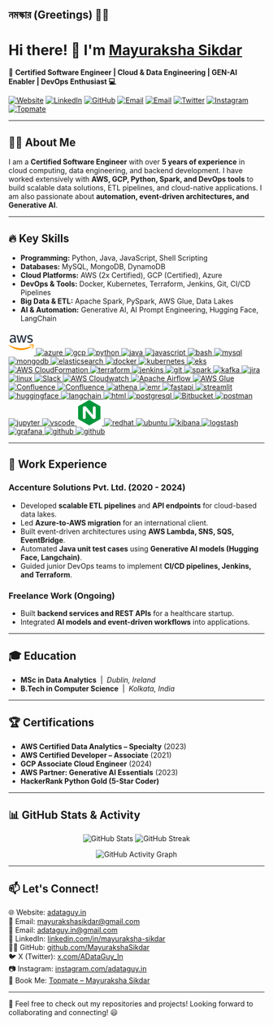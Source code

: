 ## নমস্কার (Greetings) 🙏🏼

# Hi there! 👋 I'm [Mayuraksha Sikdar](https://adataguy.in)

🚀 **Certified Software Engineer | Cloud & Data Engineering | GEN-AI Enabler | DevOps Enthusiast 💻**

[![Website](https://img.shields.io/badge/Website-adataguy.in-orange?logo=google-chrome)](https://adataguy.in)
[![LinkedIn](https://img.shields.io/badge/LinkedIn-Profile-blue?logo=linkedin)](https://www.linkedin.com/in/mayuraksha-sikdar/)
[![GitHub](https://img.shields.io/badge/GitHub-Profile-black?logo=github)](https://github.com/MayurakshaSikdar)
[![Email](https://img.shields.io/badge/Email-Contact-red?logo=gmail)](mailto:mayurakshasikdar@gmail.com)
[![Email](https://img.shields.io/badge/Email-Contact-red?logo=gmail)](mailto:adataguy.in@gmail.com)
[![Twitter](https://img.shields.io/badge/X-Profile-black?logo=x)](https://x.com/ADataGuy_In)
[![Instagram](https://img.shields.io/badge/Instagram-Profile-pink?logo=instagram)](https://www.instagram.com/adataguy.in/)
[![Topmate](https://img.shields.io/badge/Topmate-Book%20a%20Session-green?logo=google-meet)](https://www.topmate.io/mayuraksha_sikdar/)

---

## 👨‍💻 About Me
I am a **Certified Software Engineer** with over **5 years of experience** in cloud computing, data engineering, and backend development. I have worked extensively with **AWS, GCP, Python, Spark, and DevOps tools** to build scalable data solutions, ETL pipelines, and cloud-native applications. I am also passionate about **automation, event-driven architectures, and Generative AI**.

---

## 🔥 Key Skills
- **Programming:** Python, Java, JavaScript, Shell Scripting  
- **Databases:** MySQL, MongoDB, DynamoDB  
- **Cloud Platforms:** AWS (2x Certified), GCP (Certified), Azure  
- **DevOps & Tools:** Docker, Kubernetes, Terraform, Jenkins, Git, CI/CD Pipelines  
- **Big Data & ETL:** Apache Spark, PySpark, AWS Glue, Data Lakes  
- **AI & Automation:** Generative AI, AI Prompt Engineering, Hugging Face, LangChain

<p>
<a href="https://aws.amazon.com" target="_blank" rel="noreferrer"> <img src="https://raw.githubusercontent.com/devicons/devicon/master/icons/amazonwebservices/amazonwebservices-original-wordmark.svg" alt="aws" width="50" height="50"/> </a>
<a href="https://azure.microsoft.com/en-in/" target="_blank" rel="noreferrer"> <img src="https://www.vectorlogo.zone/logos/microsoft_azure/microsoft_azure-icon.svg" alt="azure" width="50" height="50"/> </a> 
<a href="https://cloud.google.com/" target="_blank"> <img src="https://www.vectorlogo.zone/logos/google_cloud/google_cloud-icon.svg" alt="gcp" width="50" height="50"/> </a>  
<a href="https://www.python.org" target="_blank"> <img src="https://www.vectorlogo.zone/logos/python/python-icon.svg" alt="python" width="50" height="50"/> </a>
<a href="https://www.java.com" target="_blank"> <img src="https://www.vectorlogo.zone/logos/java/java-icon.svg" alt="java" width="50" height="50"/> </a>
<a href="https://developer.mozilla.org/en-US/docs/Web/JavaScript" target="_blank"> <img src="https://www.vectorlogo.zone/logos/javascript/javascript-icon.svg" alt="javascript" width="50" height="50"/> </a>
<a href="https://www.gnu.org/software/bash/" target="_blank"> <img src="https://www.vectorlogo.zone/logos/gnu_bash/gnu_bash-icon.svg" alt="bash" width="50" height="50"/> </a>
<a href="https://www.mysql.com/" target="_blank"> <img src="https://www.vectorlogo.zone/logos/mysql/mysql-icon.svg" alt="mysql" width="50" height="50"/> </a>
<a href="https://www.mongodb.com/" target="_blank"> <img src="https://www.vectorlogo.zone/logos/mongodb/mongodb-icon.svg" alt="mongodb" width="50" height="50"/> </a>
<a href="https://www.elastic.co/" target="_blank"> <img src="https://www.vectorlogo.zone/logos/elastic/elastic-icon.svg" alt="elasticsearch" width="50" height="50"/> </a>
<a href="https://www.docker.com/" target="_blank"> <img src="https://www.vectorlogo.zone/logos/docker/docker-icon.svg" alt="docker" width="50" height="50"/> </a>
<a href="https://kubernetes.io/" target="_blank"> <img src="https://www.vectorlogo.zone/logos/kubernetes/kubernetes-icon.svg" alt="kubernetes" width="50" height="50"/> </a>
<a href="https://aws.amazon.com/eks/" target="_blank"> <img src="https://www.vectorlogo.zone/logos/amazon_eks/amazon_eks-icon.svg" alt="eks" width="50" height="50"/> </a>
<a href="https://docs.aws.amazon.com/cloudformation/" target="_blank"> <img src="https://www.vectorlogo.zone/logos/amazon_cloudformation/amazon_cloudformation-icon.svg" alt="AWS CloudFormation" width="50" height="50"/> </a>
<a href="https://www.terraform.io/" target="_blank"> <img src="https://www.vectorlogo.zone/logos/terraformio/terraformio-icon.svg" alt="terraform" width="50" height="50"/> </a>
<a href="https://www.jenkins.io/" target="_blank"> <img src="https://www.vectorlogo.zone/logos/jenkins/jenkins-icon.svg" alt="jenkins" width="50" height="50"/> </a>
<a href="https://git-scm.com/" target="_blank"> <img src="https://www.vectorlogo.zone/logos/git-scm/git-scm-icon.svg" alt="git" width="50" height="50"/> </a>
<a href="https://spark.apache.org/" target="_blank"> <img src="https://www.vectorlogo.zone/logos/apache_spark/apache_spark-icon.svg" alt="spark" width="50" height="50"/> </a>
<a href="https://kafka.apache.org/" target="_blank"> <img src="https://www.vectorlogo.zone/logos/apache_kafka/apache_kafka-icon.svg" alt="kafka" width="50" height="50"/> </a>
<a href="https://www.atlassian.com/software/jira" target="_blank"> <img src="https://www.vectorlogo.zone/logos/atlassian_jira/atlassian_jira-icon.svg" alt="jira" width="50" height="50"/> </a>
<a href="https://www.linux.org/" target="_blank"> <img src="https://www.vectorlogo.zone/logos/linux/linux-icon.svg" alt="linux" width="50" height="50"/> </a>
<a href="https://slack.com/" target="_blank"> <img src="https://www.vectorlogo.zone/logos/slack/slack-icon.svg" alt="Slack" width="50" height="50"/> </a>
<a href="https://aws.amazon.com/cloudwatch/" target="_blank"> <img src="https://www.vectorlogo.zone/logos/amazon_cloudwatch/amazon_cloudwatch-icon.svg" alt="AWS Cloudwatch" width="50" height="50"/> </a>
<a href="https://airflow.apache.org/" target="_blank"> <img src="https://icon.icepanel.io/Technology/svg/Apache-Airflow.svg" alt="Apache Airflow" width="50" height="50"/> </a>
<a href="https://aws.amazon.com/glue/" target="_blank"> <img src="https://icon.icepanel.io/AWS/svg/Analytics/Glue.svg" alt="AWS Glue" width="50" height="50"/> </a>
<a href="https://www.atlassian.com/software/confluence" target="_blank"> <img src="https://icon.icepanel.io/Technology/svg/Confluence.svg" alt="Confluence" width="50" height="50"/> </a>
<a href="https://aws.amazon.com/redshift/" target="_blank"> <img src="https://icon.icepanel.io/AWS/svg/Analytics/Redshift.svg" alt="Confluence" width="50" height="50"/> </a>
<a href="https://aws.amazon.com/athena/" target="_blank"> <img src="https://icon.icepanel.io/AWS/svg/Analytics/Athena.svg" alt="athena" width="50" height="50"/> </a>
<a href="https://aws.amazon.com/emr/" target="_blank"> <img src="https://icon.icepanel.io/AWS/svg/Analytics/EMR.svg" alt="emr" width="50" height="50"/> </a>
<a href="https://fastapi.tiangolo.com/" target="_blank"> <img src="https://icon.icepanel.io/Technology/svg/FastAPI.svg" alt="fastapi" width="50" height="50"/> </a>
<a href="https://streamlit.io/" target="_blank"> <img src="https://icon.icepanel.io/Technology/svg/Streamlit.svg" alt="streamlit" width="50" height="50"/> </a>
<a href="https://huggingface.co/" target="_blank"> <img src="https://registry.npmmirror.com/@lobehub/icons-static-png/latest/files/dark/huggingface-color.png" alt="huggingface" width="50" height="50"/> </a>
<a href="https://www.langchain.com/" target="_blank"> <img src="https://cdn.brandfetch.io/idzf7Sjo28/theme/dark/logo.svg?c=1dxbfHSJFAPEGdCLU4o5B" alt="langchain" width="50" height="50"/> </a>
<a href="https://www.w3.org/TR/html/" target="_blank"> <img src="https://www.vectorlogo.zone/logos/w3_html5/w3_html5-ar21.svg" alt="html" width="50" height="50"/> </a>
<a href="http://www.postgresql.org/" target="_blank"> <img src="https://www.vectorlogo.zone/logos/postgresql/postgresql-vertical.svg" width="50" height="50" alt="postgresql"/> </a>
<a href="https://bitbucket.org/" target="_blank"> <img src="https://www.vectorlogo.zone/logos/bitbucket/bitbucket-official.svg" alt="Bitbucket" width="50" height="50"/> </a>
<a href="https://www.getpostman.com/" target="_blank"> <img src="https://www.vectorlogo.zone/logos/getpostman/getpostman-icon.svg" alt="postman" width="50" height="50"/> </a>
<a href="http://jupyter.org/" target="_blank" rel="noreferrer"> <img src="https://www.vectorlogo.zone/logos/jupyter/jupyter-icon.svg" alt="jupyter" width="50" height="50"/> </a>
<a href="https://code.visualstudio.com/" target="_blank"> <img src="https://www.vectorlogo.zone/logos/visualstudio_code/visualstudio_code-icon.svg" alt="vscode" width="50" height="50"/> </a>
<a href="https://www.nginx.com" target="_blank" rel="noreferrer"> <img src="https://raw.githubusercontent.com/devicons/devicon/master/icons/nginx/nginx-original.svg" alt="nginx" width="50" height="50"/> </a>
<a href="https://www.redhat.com/" target="_blank"> <img src="https://www.vectorlogo.zone/logos/redhat/redhat-icon.svg" alt="redhat" width="50" height="50"/> </a>
<a href="https://www.ubuntu.com/" target="_blank"> <img src="https://www.vectorlogo.zone/logos/ubuntu/ubuntu-tile.svg" alt="ubuntu" width="50" height="50"/> </a>
<a href="https://www.elastic.co/products/kibana" target="_blank" rel="noreferrer"> <img src="https://www.vectorlogo.zone/logos/elasticco_kibana/elasticco_kibana-icon.svg" alt="kibana" width="50" height="50"/> </a>
<a href="https://www.elastic.co/products/logstash" target="_blank" rel="noreferrer"> <img src="https://www.vectorlogo.zone/logos/elasticco_logstash/elasticco_logstash-icon.svg" alt="logstash" width="50" height="50"/> </a>
<a href="https://grafana.com" target="_blank" rel="noreferrer"> <img src="https://www.vectorlogo.zone/logos/grafana/grafana-icon.svg" alt="grafana" width="50" height="50"/> </a>
<a href="https://github.com/" target="_blank"> <img src="https://www.vectorlogo.zone/logos/github/github-tile.svg" alt="github" width="50" height="50"/> </a>
<a href="https://about.gitlab.com/" target="_blank"> <img src="https://www.vectorlogo.zone/logos/gitlab/gitlab-tile.svg" alt="github" width="50" height="50"/> </a>

</p>

---

## 📌 Work Experience
### **Accenture Solutions Pvt. Ltd.** (2020 - 2024)
- Developed **scalable ETL pipelines** and **API endpoints** for cloud-based data lakes.  
- Led **Azure-to-AWS migration** for an international client.  
- Built event-driven architectures using **AWS Lambda, SNS, SQS, EventBridge**.  
- Automated **Java unit test cases** using **Generative AI models (Hugging Face, Langchain)**.  
- Guided junior DevOps teams to implement **CI/CD pipelines, Jenkins, and Terraform**.  

### **Freelance Work (Ongoing)**
- Built **backend services and REST APIs** for a healthcare startup.  
- Integrated **AI models and event-driven workflows** into applications.  

---

## 🎓 Education
- **MSc in Data Analytics** &nbsp;|&nbsp; *Dublin, Ireland*  
- **B.Tech in Computer Science** &nbsp;|&nbsp; *Kolkata, India*

---

## 🏆 Certifications
- **AWS Certified Data Analytics – Specialty** (2023)  
- **AWS Certified Developer – Associate** (2021)  
- **GCP Associate Cloud Engineer** (2024)  
- **AWS Partner: Generative AI Essentials** (2023)  
- **HackerRank Python Gold (5-Star Coder)**  

---

## 📊 GitHub Stats & Activity

<p align="center">
  <img src="https://github-readme-stats.vercel.app/api?username=MayurakshaSikdar&show_icons=true&theme=tokyonight" alt="GitHub Stats" height="165"/>
  <img src="https://github-readme-streak-stats.herokuapp.com/?user=MayurakshaSikdar&theme=tokyonight" alt="GitHub Streak" height="165"/>
</p>

<p align="center">
  <img src="https://github-readme-activity-graph.vercel.app/graph?username=MayurakshaSikdar&theme=tokyo-night" alt="GitHub Activity Graph"/>
</p>

---


## 📫 Let's Connect!
🌐 Website: [adataguy.in](https://adataguy.in)  
💌 Email: [mayurakshasikdar@gmail.com](mailto:mayurakshasikdar@gmail.com)  
💌 Email: [adataguy.in@gmail.com](mailto:adataguy.in@gmail.com)  
🔗 LinkedIn: [linkedin.com/in/mayuraksha-sikdar](https://www.linkedin.com/in/mayuraksha-sikdar/)  
👨‍💻 GitHub: [github.com/MayurakshaSikdar](https://github.com/MayurakshaSikdar)  
🐦 X (Twitter): [x.com/ADataGuy_In](https://x.com/ADataGuy_In)  
📷 Instagram: [instagram.com/adataguy.in](https://www.instagram.com/adataguy.in/)  
🎯 Book Me: [Topmate – Mayuraksha Sikdar](https://www.topmate.io/mayuraksha_sikdar/)  

---

🚀 Feel free to check out my repositories and projects! Looking forward to collaborating and connecting! 😃
